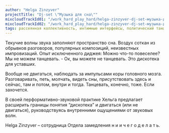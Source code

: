```yaml
---
author: "Helga Zinzyver"
projectTitle: "Dj-set \"Музыка для сна\""
mixcloudTrackId01: "/work_hard_play_hard/helga-zinzyver-dj-set-музыка-для-сна-часть-1/"
mixcloudTrackId02: "/work_hard_play_hard/helga-zinzyver-dj-set-музыка-для-сна-часть-2/"
tags: рассеянная коллективность, интимные интерфейсы, политический танцпол, практика маленьких движений, вчерашний неотчужденный праздник
---
```

Текучие волны звука заполняют пространство сна. Воздух соткан из обрывков разговоров, популярных композиций, неизвестных импровизаций.
Опыт исключенного диджея: Можно что-то повеселее? Мы не можем танцевать. - Ок, вы можете не танцевать. Это дискотека для уставших.

Вообще не двигаться, наблюдать за импульсами коры головного мозга. Разговаривать, петь, молчать, видеть сны, присутствовать здесь и сейчас, там и потом, внутри и тогда. Танцевать, конечно, тоже. Если захочется.

В своей перформативно-звуковой практике Хельга предлагает расширить границы понятия “дискотека” и двигаться (или не двигаться), руководствуясь внутренними ощущениями от звуковых волн.

Helga Zinzyver – сотрудница Отдела замедления н и и ч е г о д е л а т ь.
